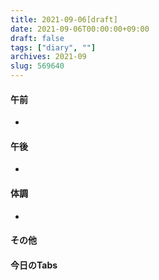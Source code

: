 ```yaml
---
title: 2021-09-06[draft]
date: 2021-09-06T00:00:00+09:00
draft: false
tags: ["diary", ""]
archives: 2021-09
slug: 569640
---
```

#### 午前
- 
#### 午後
- 
#### 体調
- 
#### その他
#### 今日のTabs